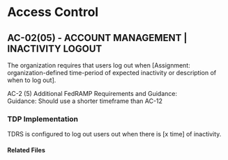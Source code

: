 # Access Control  
## AC-02(05) - ACCOUNT MANAGEMENT | INACTIVITY LOGOUT

The organization requires that users log out when [Assignment: organization-defined time-period of expected inactivity or description of when to log out].  

AC-2 (5) Additional FedRAMP Requirements and Guidance:  
Guidance: Should use a shorter timeframe than AC-12  

### TDP Implementation  
TDRS is configured to log out users out when there is [x time] of inactivity.


#### Related Files
